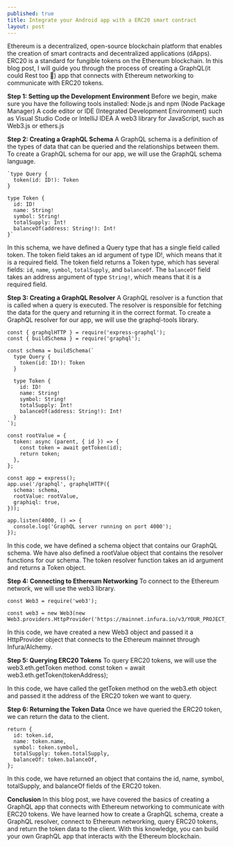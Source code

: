 ```yaml
---
published: true
title: Integrate your Android app with a ERC20 smart contract
layout: post
---
```


Ethereum is a decentralized, open-source blockchain platform that enables the creation of smart contracts and decentralized applications (dApps). ERC20 is a standard for fungible tokens on the Ethereum blockchain. In this blog post, I will guide you through the process of creating a GraphQL(it could Rest too 🤷) app that connects with Ethereum networking to communicate with ERC20 tokens.

**Step 1: Setting up the Development Environment**
Before we begin, make sure you have the following tools installed:
Node.js and npm (Node Package Manager)
A code editor or IDE (Integrated Development Environment) such as Visual Studio Code or IntelliJ IDEA
A web3 library for JavaScript, such as Web3.js or ethers.js

**Step 2: Creating a GraphQL Schema**
A GraphQL schema is a definition of the types of data that can be queried and the relationships between them. To create a GraphQL schema for our app, we will use the GraphQL schema language.

```
`type Query {
  token(id: ID!): Token
}

type Token {
  id: ID!
  name: String!
  symbol: String!
  totalSupply: Int!
  balanceOf(address: String!): Int!
}`
```

In this schema, we have defined a Query type that has a single field called token. The token field takes an id argument of type ID!, which means that it is a required field. The token field returns a Token type, which has several fields: `id`, `name`, `symbol`, `totalSupply`, and `balanceOf`. The `balanceOf` field takes an address argument of type `String!`, which means that it is a required field.

**Step 3: Creating a GraphQL Resolver**
A GraphQL resolver is a function that is called when a query is executed. The resolver is responsible for fetching the data for the query and returning it in the correct format. To create a GraphQL resolver for our app, we will use the graphql-tools library.

```
const { graphqlHTTP } = require('express-graphql');
const { buildSchema } = require('graphql');

const schema = buildSchema(`
  type Query {
    token(id: ID!): Token
  }

  type Token {
    id: ID!
    name: String!
    symbol: String!
    totalSupply: Int!
    balanceOf(address: String!): Int!
  }
`);

const rootValue = {
  token: async (parent, { id }) => {
    const token = await getToken(id);
    return token;
  },
};

const app = express();
app.use('/graphql', graphqlHTTP({
  schema: schema,
  rootValue: rootValue,
  graphiql: true,
}));

app.listen(4000, () => {
  console.log('GraphQL server running on port 4000');
});
```
In this code, we have defined a schema object that contains our GraphQL schema. We have also defined a rootValue object that contains the resolver functions for our schema. The token resolver function takes an id argument and returns a Token object.

**Step 4: Connecting to Ethereum Networking**
To connect to the Ethereum network, we will use the web3 library.
```
const Web3 = require('web3');

const web3 = new Web3(new Web3.providers.HttpProvider('https://mainnet.infura.io/v3/YOUR_PROJECT_ID'));
```
In this code, we have created a new Web3 object and passed it a HttpProvider object that connects to the Ethereum mainnet through Infura/Alchemy.

**Step 5: Querying ERC20 Tokens**
To query ERC20 tokens, we will use the web3.eth.getToken method.
const token = await web3.eth.getToken(tokenAddress);

In this code, we have called the getToken method on the web3.eth object and passed it the address of the ERC20 token we want to query.

**Step 6: Returning the Token Data**
Once we have queried the ERC20 token, we can return the data to the client.
```
return {
  id: token.id,
  name: token.name,
  symbol: token.symbol,
  totalSupply: token.totalSupply,
  balanceOf: token.balanceOf,
};
```
In this code, we have returned an object that contains the id, name, symbol, totalSupply, and balanceOf fields of the ERC20 token.

**Conclusion**
In this blog post, we have covered the basics of creating a GraphQL app that connects with Ethereum networking to communicate with ERC20 tokens. We have learned how to create a GraphQL schema, create a GraphQL resolver, connect to Ethereum networking, query ERC20 tokens, and return the token data to the client. With this knowledge, you can build your own GraphQL app that interacts with the Ethereum blockchain.
